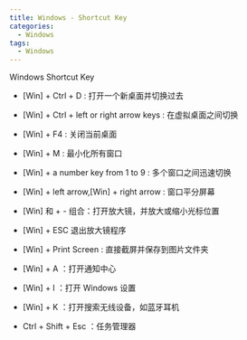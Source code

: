 ```yaml
---
title: Windows - Shortcut Key
categories:
  - Windows
tags:
  - Windows
---
```


Windows Shortcut Key

<!--more-->

- [Win] + Ctrl + D : 打开一个新桌面并切换过去
- [Win] + Ctrl + left or right arrow keys : 在虚拟桌面之间切换
- [Win] + F4 : 关闭当前桌面

- [Win] + M : 最小化所有窗口
- [Win] + a number key from 1 to 9 : 多个窗口之间迅速切换
- [Win] + left arrow,[Win] + right arrow : 窗口平分屏幕

- [Win] 和 + - 组合：打开放大镜，并放大或缩小光标位置
- [Win] + ESC 退出放大镜程序 

- [Win] + Print Screen : 直接截屏并保存到图片文件夹

- [Win] + A ：打开通知中心
- [Win] + I ：打开 Windows 设置
- [Win] + K ：打开搜索无线设备，如蓝牙耳机
- Ctrl + Shift + Esc ：任务管理器
